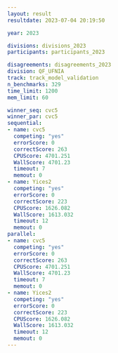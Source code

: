 ```yaml
---
layout: result
resultdate: 2023-07-04 20:19:50

year: 2023

divisions: divisions_2023
participants: participants_2023

disagreements: disagreements_2023
division: QF_UFNIA
track: track_model_validation
n_benchmarks: 329
time_limit: 1200
mem_limit: 60

winner_seq: cvc5
winner_par: cvc5
sequential:
- name: cvc5
  competing: "yes"
  errorScore: 0
  correctScore: 263
  CPUScore: 4701.251
  WallScore: 4701.23
  timeout: 7
  memout: 0
- name: Yices2
  competing: "yes"
  errorScore: 0
  correctScore: 223
  CPUScore: 1626.082
  WallScore: 1613.032
  timeout: 12
  memout: 0
parallel:
- name: cvc5
  competing: "yes"
  errorScore: 0
  correctScore: 263
  CPUScore: 4701.251
  WallScore: 4701.23
  timeout: 7
  memout: 0
- name: Yices2
  competing: "yes"
  errorScore: 0
  correctScore: 223
  CPUScore: 1626.082
  WallScore: 1613.032
  timeout: 12
  memout: 0
---
```

